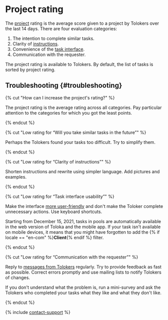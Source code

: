 # Project rating

The [project](../../glossary.md#project) rating is the average score given to a project by Tolokers over the last 14 days. There are four evaluation categories:

1. The intention to complete similar tasks.
1. Clarity of [instructions](../../glossary.md#task-instruction).
1. Convenience of the [task interface](../../glossary.md#task-interface).
1. Communication with the requester.

The project rating is available to Tolokers. By default, the list of tasks is sorted by project rating.

## Troubleshooting {#troubleshooting}

{% cut "How can I increase the project's rating?" %}

The project rating is the average rating across all categories. Pay particular attention to the categories for which you got the least points.

{% endcut %}

{% cut "Low rating for “Will you take similar tasks in the future”" %}

Perhaps the Tolokers found your tasks too difficult. Try to simplify them.

{% endcut %}

{% cut "Low rating for “Clarity of instructions”" %}

Shorten instructions and rewrite using simpler language. Add pictures and examples.

{% endcut %}

{% cut "Low rating for “Task interface usability”" %}

Make the interface [more user-friendly](spec.md) and don't make the Toloker complete unnecessary actions. Use keyboard shortcuts.

Starting from December 15, 2021, tasks in pools are automatically available in the web version of Toloka and the mobile app. If your task isn't available on mobile devices, it means that you might have forgotten to add the {% if locale == "en-com" %}**Client**{% endif %} filter.

{% endcut %}

{% cut "Low rating for “Communication with the requester”" %}

Reply to [messages from Tolokers](messaging.md) regularly. Try to provide feedback as fast as possible. Correct errors promptly and use mailing lists to notify Tolokers of changes.

If you don't understand what the problem is, run a mini-survey and ask the Tolokers who completed your tasks what they like and what they don't like.

{% endcut %}

{% include [contact-support](../_includes/contact-support-help.md) %}
